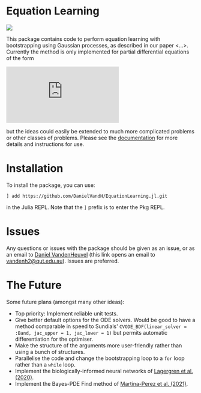 # Equation Learning

[![](https://img.shields.io/badge/docs-dev-blue.svg)](https://DanielVandH.github.io/EquationLearning.jl/dev)

This package contains code to perform equation learning with bootstrapping using Gaussian processes, as described in our paper <...>. Currently the method is only implemented for partial differential equations of the form

![equation](http://latex.codecogs.com/svg.latex?%5Cfrac%7B%5Cpartial%20u%7D%7B%5Cpartial%20t%7D%20=%20T(t;%20%5Cmathbf%7B%5Calpha%7D)%20%5Cleft%5B%5Cfrac%7B%5Cpartial%7D%7B%5Cpartial%20x%7D%5Cleft(D(u;%20%5Cmathbf%7B%5Cbeta%7D)%5Cfrac%7B%5Cpartial%20u%7D%7B%5Cpartial%20x%7D%5Cright)%20&plus;%20R(u;%20%5Cmathbf%7B%5Cgamma%7D)%5Cright%5D,)

but the ideas could easily be extended to much more complicated problems or other classes of problems. Please see the [documentation](https://DanielVandH.github.io/EquationLearning.jl/dev) for more details and instructions for use. 

# Installation 

To install the package, you can use:
```
] add https://github.com/DanielVandH/EquationLearning.jl.git
```
in the Julia REPL. Note that the `]` prefix is to enter the Pkg REPL.

# Issues 

Any questions or issues with the package should be given as an issue, or as an email to [Daniel VandenHeuvel](mailto:vandenh2@qut.edu.au?subject=GP%20Equation%20Learning&body=Dear%20Daniel,) (this link opens an email to vandenh2@qut.edu.au). Issues are preferred.

# The Future 

Some future plans (amongst many other ideas):

- Top priority: Implement reliable unit tests.
- Give better default options for the ODE solvers. Would be good to have a method comparable in speed to Sundials' `CVODE_BDF(linear_solver = :Band, jac_upper = 1, jac_lower = 1)` but permits automatic differentiation for the optimiser.
- Make the structure of the arguments more user-friendly rather than using a bunch of structures.
- Parallelise the code and change the bootstrapping loop to a `for` loop rather than a `while` loop. 
- Implement the biologically-informed neural networks of [Lagergren et al. (2020)](https://doi.org/10.1371/journal.pcbi.1008462).
- Implement the Bayes-PDE Find method of [Martina-Perez et al. (2021)](https://doi.org/10.1098/rspa.2021.0426).
